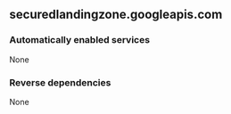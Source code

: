 ## securedlandingzone.googleapis.com

### Automatically enabled services

None

### Reverse dependencies

None
